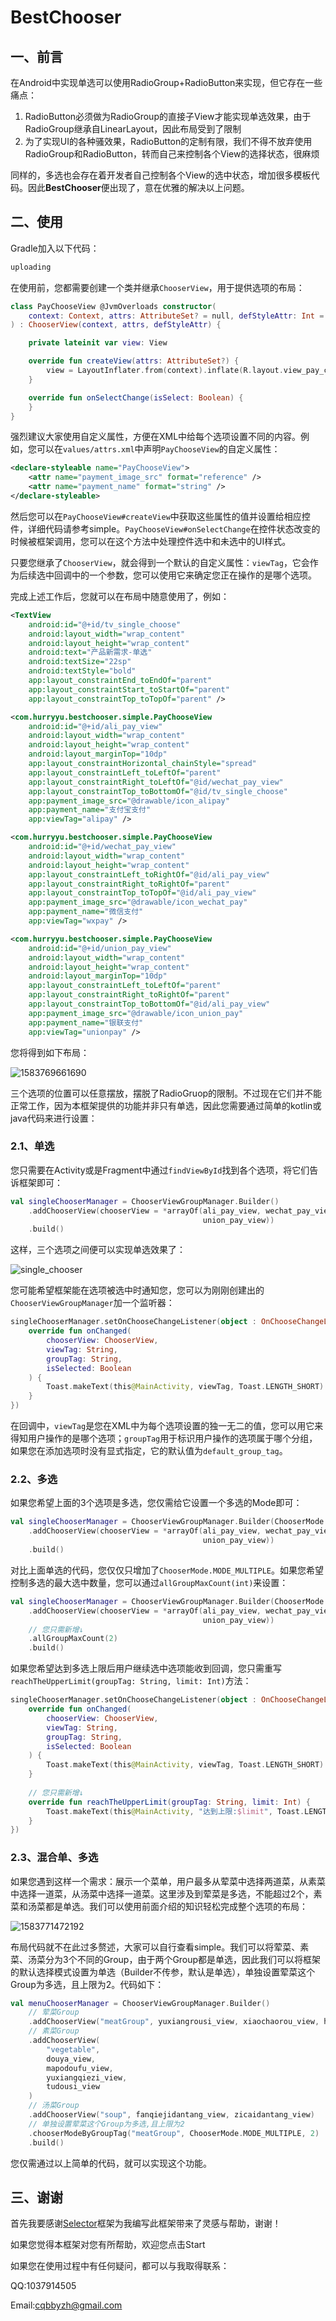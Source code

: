 # BestChooser

## 一、前言

在Android中实现单选可以使用RadioGroup+RadioButton来实现，但它存在一些痛点：

1. RadioButton必须做为RadioGroup的直接子View才能实现单选效果，由于RadioGroup继承自LinearLayout，因此布局受到了限制
2. 为了实现UI的各种骚效果，RadioButton的定制有限，我们不得不放弃使用RadioGroup和RadioButton，转而自己来控制各个View的选择状态，很麻烦

同样的，多选也会存在着开发者自己控制各个View的选中状态，增加很多模板代码。因此**BestChooser**便出现了，意在优雅的解决以上问题。

## 二、使用

Gradle加入以下代码：

```groovy
uploading
```

在使用前，您都需要创建一个类并继承`ChooserView`，用于提供选项的布局：

```kotlin
class PayChooseView @JvmOverloads constructor(
    context: Context, attrs: AttributeSet? = null, defStyleAttr: Int = 0
) : ChooserView(context, attrs, defStyleAttr) {

    private lateinit var view: View

    override fun createView(attrs: AttributeSet?) {
        view = LayoutInflater.from(context).inflate(R.layout.view_pay_choose, this)
    }

    override fun onSelectChange(isSelect: Boolean) {
    }
}
```

强烈建议大家使用自定义属性，方便在XML中给每个选项设置不同的内容。例如，您可以在`values/attrs.xml`中声明`PayChooseView`的自定义属性：

```xml
<declare-styleable name="PayChooseView">
    <attr name="payment_image_src" format="reference" />
    <attr name="payment_name" format="string" />
</declare-styleable>
```

然后您可以在`PayChooseView#createView`中获取这些属性的值并设置给相应控件，详细代码请参考simple。`PayChooseView#onSelectChange`在控件状态改变的时候被框架调用，您可以在这个方法中处理控件选中和未选中的UI样式。

只要您继承了`ChooserView`，就会得到一个默认的自定义属性：`viewTag`，它会作为后续选中回调中的一个参数，您可以使用它来确定您正在操作的是哪个选项。

完成上述工作后，您就可以在布局中随意使用了，例如：

```xml
<TextView
    android:id="@+id/tv_single_choose"
    android:layout_width="wrap_content"
    android:layout_height="wrap_content"
    android:text="产品新需求-单选"
    android:textSize="22sp"
    android:textStyle="bold"
    app:layout_constraintEnd_toEndOf="parent"
    app:layout_constraintStart_toStartOf="parent"
    app:layout_constraintTop_toTopOf="parent" />

<com.hurryyu.bestchooser.simple.PayChooseView
    android:id="@+id/ali_pay_view"
    android:layout_width="wrap_content"
    android:layout_height="wrap_content"
    android:layout_marginTop="10dp"
    app:layout_constraintHorizontal_chainStyle="spread"
    app:layout_constraintLeft_toLeftOf="parent"
    app:layout_constraintRight_toLeftOf="@id/wechat_pay_view"
    app:layout_constraintTop_toBottomOf="@id/tv_single_choose"
    app:payment_image_src="@drawable/icon_alipay"
    app:payment_name="支付宝支付"
    app:viewTag="alipay" />

<com.hurryyu.bestchooser.simple.PayChooseView
    android:id="@+id/wechat_pay_view"
    android:layout_width="wrap_content"
    android:layout_height="wrap_content"
    app:layout_constraintLeft_toRightOf="@id/ali_pay_view"
    app:layout_constraintRight_toRightOf="parent"
    app:layout_constraintTop_toTopOf="@id/ali_pay_view"
    app:payment_image_src="@drawable/icon_wechat_pay"
    app:payment_name="微信支付"
    app:viewTag="wxpay" />

<com.hurryyu.bestchooser.simple.PayChooseView
    android:id="@+id/union_pay_view"
    android:layout_width="wrap_content"
    android:layout_height="wrap_content"
    android:layout_marginTop="10dp"
    app:layout_constraintLeft_toLeftOf="parent"
    app:layout_constraintRight_toRightOf="parent"
    app:layout_constraintTop_toBottomOf="@id/ali_pay_view"
    app:payment_image_src="@drawable/icon_union_pay"
    app:payment_name="银联支付"
    app:viewTag="unionpay" />
```

您将得到如下布局：

![1583769661690](assets/1583769661690.png)

三个选项的位置可以任意摆放，摆脱了RadioGruop的限制。不过现在它们并不能正常工作，因为本框架提供的功能并非只有单选，因此您需要通过简单的kotlin或java代码来进行设置：

### 2.1、单选

您只需要在Activity或是Fragment中通过`findViewById`找到各个选项，将它们告诉框架即可：

```kotlin
val singleChooserManager = ChooserViewGroupManager.Builder()
    .addChooserView(chooserView = *arrayOf(ali_pay_view, wechat_pay_view, 
                                           union_pay_view))
    .build()
```

这样，三个选项之间便可以实现单选效果了：

![single_chooser](assets/single_chooser.gif)

您可能希望框架能在选项被选中时通知您，您可以为刚刚创建出的`ChooserViewGroupManager`加一个监听器：

```kotlin
singleChooserManager.setOnChooseChangeListener(object : OnChooseChangeListener() {
    override fun onChanged(
        chooserView: ChooserView,
        viewTag: String,
        groupTag: String,
        isSelected: Boolean
    ) {
    	Toast.makeText(this@MainActivity, viewTag, Toast.LENGTH_SHORT).show()
    }
})
```

在回调中，`viewTag`是您在XML中为每个选项设置的独一无二的值，您可以用它来得知用户操作的是哪个选项；`groupTag`用于标识用户操作的选项属于哪个分组，如果您在添加选项时没有显式指定，它的默认值为`default_group_tag`。

### 2.2、多选

如果您希望上面的3个选项是多选，您仅需给它设置一个多选的Mode即可：

```kotlin
val singleChooserManager = ChooserViewGroupManager.Builder(ChooserMode.MODE_MULTIPLE)
    .addChooserView(chooserView = *arrayOf(ali_pay_view, wechat_pay_view, 
                                           union_pay_view))
    .build()
```

对比上面单选的代码，您仅仅只增加了`ChooserMode.MODE_MULTIPLE`。如果您希望控制多选的最大选中数量，您可以通过`allGroupMaxCount(int)`来设置：

```kotlin
val singleChooserManager = ChooserViewGroupManager.Builder(ChooserMode.MODE_MULTIPLE)
    .addChooserView(chooserView = *arrayOf(ali_pay_view, wechat_pay_view, 
                                           union_pay_view))
	// 您只需新增↓
    .allGroupMaxCount(2)
    .build()
```

如果您希望达到多选上限后用户继续选中选项能收到回调，您只需重写`reachTheUpperLimit(groupTag: String, limit: Int)`方法：

```kotlin
singleChooserManager.setOnChooseChangeListener(object : OnChooseChangeListener() {
    override fun onChanged(
        chooserView: ChooserView,
        viewTag: String,
        groupTag: String,
        isSelected: Boolean
    ) {
    	Toast.makeText(this@MainActivity, viewTag, Toast.LENGTH_SHORT).show()
    }
    
    // 您只需新增↓
    override fun reachTheUpperLimit(groupTag: String, limit: Int) {
    	Toast.makeText(this@MainActivity, "达到上限:$limit", Toast.LENGTH_SHORT).show()
    }
})
```

### 2.3、混合单、多选

如果您遇到这样一个需求：展示一个菜单，用户最多从荤菜中选择两道菜，从素菜中选择一道菜，从汤菜中选择一道菜。这里涉及到荤菜是多选，不能超过2个，素菜和汤菜都是单选。我们可以使用前面介绍的知识轻松完成整个选项的布局：

![1583771472192](assets/1583771472192.png)

布局代码就不在此过多赘述，大家可以自行查看simple。我们可以将荤菜、素菜、汤菜分为3个不同的Group，由于两个Group都是单选，因此我们可以将框架的默认选择模式设置为单选（Builder不传参，默认是单选），单独设置荤菜这个Group为多选，且上限为2。代码如下：

```kotlin
val menuChooserManager = ChooserViewGroupManager.Builder()
	// 荤菜Group
    .addChooserView("meatGroup", yuxiangrousi_view, xiaochaorou_view, huiguorou_view)
    // 素菜Group
    .addChooserView(
        "vegetable",
        douya_view,
        mapodoufu_view,
        yuxiangqiezi_view,
        tudousi_view
    )
    // 汤菜Group
    .addChooserView("soup", fanqiejidantang_view, zicaidantang_view)
    // 单独设置荤菜这个Group为多选,且上限为2
    .chooserModeByGroupTag("meatGroup", ChooserMode.MODE_MULTIPLE, 2)
    .build()
```

您仅需通过以上简单的代码，就可以实现这个功能。

## 三、谢谢

首先我要感谢[Selector](https://github.com/wisdomtl/Selector)框架为我编写此框架带来了灵感与帮助，谢谢！

如果您觉得本框架对您有所帮助，欢迎您点击Start

如果您在使用过程中有任何疑问，都可以与我取得联系：

QQ:1037914505

Email:cqbbyzh@gmail.com